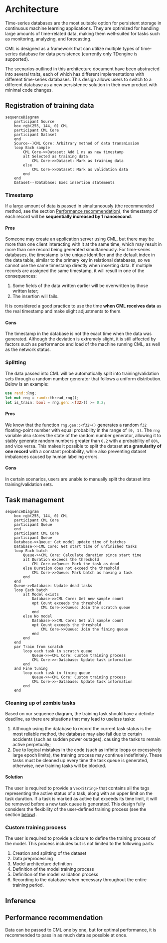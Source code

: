 # Architecture

Time-series databases are the most suitable option for persistent storage in continuous machine learning applications. They are optimized for handling large amounts of time-related data, making them well-suited for tasks such as monitoring, analyzing, and forecasting.

CML is designed as a framework that can utilize multiple types of time-series database for data persistence (currently only TDengine is supported).

The scenarios outlined in this architecture document have been abstracted into several traits, each of which has different implementations with different time-series databases. This design allows users to switch to a different database as a new persistence solution in their own product with minimal code changes.

## Registration of training data

```mermaid
sequenceDiagram
    participant Source
    box rgb(255, 144, 0) CML
    participant CML Core
    participant Dataset
    end 
    Source--)CML Core: Arbitrary method of data transmission
    loop Each sample
        CML Core->>Dataset: Add 1 ns as new timestamp
        alt Selected as training data
            CML Core->>Dataset: Mark as training data
        else 
            CML Core->>Dataset: Mark as validation data
        end
    end
    Dataset--)Database: Exec insertion statements
```

### Timestamp

If a large amount of data is passed in simultaneously (the recommended method, see the section [Performance recommendation](#performance-recommendation)), the timestamp of each record will be **sequentially increased by 1 nanosecond**.

#### Pros

Someone may create an application server using CML, but there may be more than one client interacting with it at the same time, which may result in more than one record being generated simultaneously. For time-series databases, the timestamp is the unique identifier and the default index in the data table, similar to the primary key in relational databases, so we cannot use the same timestamp directly when inserting data. If multiple records are assigned the same timestamp, it will result in one of the consequences:

1. Some fields of the data written earlier will be overwritten by those written later;
2. The insertion will fails. 

It is considered a good practice to use the time **when CML receives data** as the real timestamp and make slight adjustments to them.

#### Cons

The timestamp in the database is not the exact time when the data was generated. Although the deviation is extremely slight, it is still affected by factors such as performance and load of the machine running CML, as well as the network status.

### Splitting

The data passed into CML will be automatically split into training/validation sets through a random number generator that follows a uniform distribution. Below is an example:

```rust
use rand::Rng;
let mut rng = rand::thread_rng();
let is_train: bool = rng.gen::<f32>() >= 0.2;
```

#### Pros

We know that the function `rng.gen::<f32>()` generates a random `f32` floating-point number with equal probability in the range of `[0, 1)`. The `rng` variable also stores the state of the random number generator, allowing it to stably generate random numbers greater than `0.2` with a probability of `80%`, and vice versa. This makes it possible to split the dataset **at a granularity of one record** with a constant probability, while also preventing dataset imbalances caused by human labeling errors.

#### Cons

In certain scenarios, users are unable to manually split the dataset into training/validation sets.

## Task management

```mermaid
sequenceDiagram
    box rgb(255, 144, 0) CML
    participant CML Core
    participant Queue
    end 
    participant CML Core
    participant Queue
    Database->>Queue: Get model update time of batches
    Database->>CML Core: Get start time of unfinished tasks
    loop Each batch
        Queue->>CML Core: Calculate duration since start time
        alt Duration exceeds the threshold
            CML Core->>Queue: Mark the task as dead
        else Duration does not exceed the threshold
            CML Core->>Queue: Mark batch as having a task
        end
    end
    Queue->>Database: Update dead tasks
    loop Each batch
        alt Model exists
            Database->>CML Core: Get new sample count
            opt Count exceeds the threshold
                CML Core->>Queue: Join the scratch queue
            end
        else No model
            Database->>CML Core: Get all sample count
            opt Count exceeds the threshold
                CML Core->>Queue: Join the fining queue
            end
        end
    end
    par Train from scratch
        loop each task in scratch queue
            Queue->>+CML Core: Custom training process
            CML Core->>-Database: Update task information
        end
    and Fine tuning
        loop each task in fining queue
            Queue->>+CML Core: Custom training process
            CML Core->>-Database: Update task information
        end
    end
```

### Cleaning up of zombie tasks

Based on our sequence diagram, the training task should have a definite deadline, as there are situations that may lead to useless tasks:

1. Although using the database to record the current task status is the most reliable method, the database may also fail due to certain accidents (such as sudden power outages), causing the tasks to remain active perpetually;
2. Due to logical mistakes in the code (such as infinite loops or excessively large epoch limits), the training process may continue indefinitely. These tasks must be cleaned up every time the task queue is generated, otherwise, new training tasks will be blocked.

#### Solution

The user is required to provide a `Vec<String>` that contains all the tags representing the active status of a task, along with an upper limit on the task duration. If a task is marked as active but exceeds its time limit, it will be removed before a new task queue is generated. This design fully considers the flexibility of the user-defined training process (see the section [below](#custom-training-process)).

### Custom training process

The user is required to provide a closure to define the training process of the model. This process includes but is not limited to the following parts:

1. Creation and splitting of the dataset
2. Data preprocessing
3. Model architecture definition
4. Definition of the model training process
5. Definition of the model validation process
6. Recording to the database when necessary throughout the entire training period.

## Inference

## Performance recommendation

Data can be passed to CML one by one, but for optimal performance, it is recommended to pass in as much data as possible at once.
